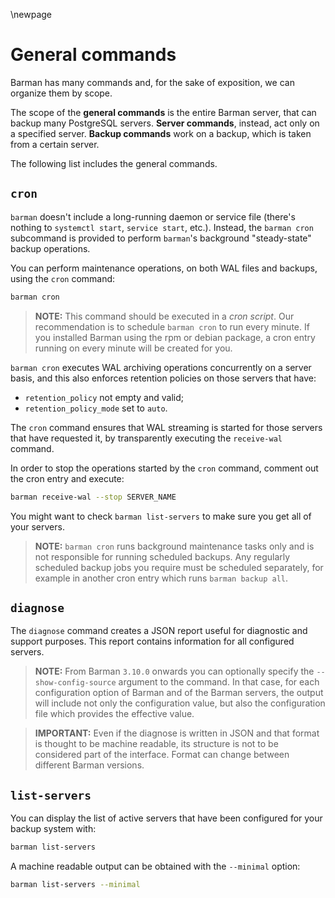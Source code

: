 \newpage

# General commands

Barman has many commands and, for the sake of exposition, we can
organize them by scope.

The scope of the **general commands** is the entire Barman server,
that can backup many PostgreSQL servers. **Server commands**, instead,
act only on a specified server. **Backup commands** work on a backup,
which is taken from a certain server.

The following list includes the general commands.


## `cron`

`barman` doesn't include a long-running daemon or service file (there's
nothing to `systemctl start`, `service start`, etc.).  Instead, the `barman
cron` subcommand is provided to perform `barman`'s background
"steady-state" backup operations.

You can perform maintenance operations, on both WAL files and backups,
using the `cron` command:

``` bash
barman cron
```

> **NOTE:**
> This command should be executed in a _cron script_. Our
> recommendation is to schedule `barman cron` to run every minute.  If
> you installed Barman using the rpm or debian package, a cron entry
> running on every minute will be created for you.

`barman cron` executes WAL archiving operations concurrently on a
server basis, and this also enforces retention policies on those
servers that have:

- `retention_policy` not empty and valid;
- `retention_policy_mode` set to `auto`.

The `cron` command ensures that WAL streaming is started for those
servers that have requested it, by transparently executing the
`receive-wal` command.

In order to stop the operations started by the `cron` command, comment out
the cron entry and execute:

```bash
barman receive-wal --stop SERVER_NAME
```

You might want to check `barman list-servers` to make sure you get all of
your servers.

> **NOTE:**
> `barman cron` runs background maintenance tasks only and is not responsible
> for running scheduled backups. Any regularly scheduled backup jobs you
> require must be scheduled separately, for example in another cron entry
> which runs `barman backup all`.

## `diagnose`

The `diagnose` command creates a JSON report useful for diagnostic and
support purposes. This report contains information for all configured
servers.

> **NOTE:**
> From Barman `3.10.0` onwards you can optionally specify the
> `--show-config-source` argument to the command. In that case, for each
> configuration option of Barman and of the Barman servers, the output will
> include not only the configuration value, but also the configuration file
> which provides the effective value.

> **IMPORTANT:**
> Even if the diagnose is written in JSON and that format is thought
> to be machine readable, its structure is not to be considered part
> of the interface. Format can change between different Barman versions.


## `list-servers`

You can display the list of active servers that have been configured
for your backup system with:

``` bash
barman list-servers
```

A machine readable output can be obtained with the `--minimal` option:

``` bash
barman list-servers --minimal
```
